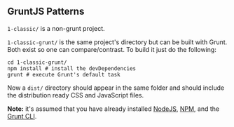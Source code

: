 ## GruntJS Patterns

`1-classic/` is a non-grunt project.

`1-classic-grunt/` is the same project's directory but can be built with Grunt. Both exist so one can compare/contrast. To build it just do the following: 

    cd 1-classic-grunt/
    npm install # install the devDependencies
    grunt # execute Grunt's default task


Now a `dist/` directory should appear in the same folder and should include the distribution ready CSS and JavaScript files.

**Note:** it's assumed that you have already installed [NodeJS](http://nodejs.org/), [NPM](https://github.com/npm/npm#fancy-install-unix), and the [Grunt CLI](http://gruntjs.com/getting-started).
